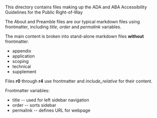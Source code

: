 This directory contains files making up the ADA and ABA Accessibility Guidelines for the Public Right-of-Way

The About and Preamble files are our typical markdown files using frontmatter, including _title_, _order_ and _permalink_ variables.

The main content is broken into stand-alone markdown files **without** frontmatter.
- appendix
- application
- scoping
- technical
- supplement

Files **r0** through **r4** use frontmatter and *include_relative* for their content.

Frontmatter variables:
- title -- used for left sidebar navigation
- order -- sorts sidebar
- permalink -- defines URL for webpage
